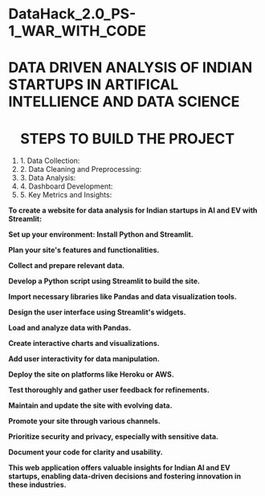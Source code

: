 # DataHack_2.0_PS-1_WAR_WITH_CODE
<H1>DATA DRIVEN ANALYSIS OF INDIAN STARTUPS IN ARTIFICAL INTELLIENCE AND DATA SCIENCE</H1>
<ol>
<h1>STEPS TO BUILD THE PROJECT</h1>
<li>1. Data Collection:</li>
<li>2. Data Cleaning and Preprocessing:</li>
<li>3. Data Analysis:</li>
<li>4. Dashboard Development:</li>
<li>5. Key Metrics and Insights:</li>
</ol>
<b>
To create a website for data analysis for Indian startups in AI and EV with Streamlit:

Set up your environment: Install Python and Streamlit.

Plan your site's features and functionalities.

Collect and prepare relevant data.

Develop a Python script using Streamlit to build the site.

Import necessary libraries like Pandas and data visualization tools.

Design the user interface using Streamlit's widgets.

Load and analyze data with Pandas.

Create interactive charts and visualizations.

Add user interactivity for data manipulation.

Deploy the site on platforms like Heroku or AWS.

Test thoroughly and gather user feedback for refinements.

Maintain and update the site with evolving data.

Promote your site through various channels.

Prioritize security and privacy, especially with sensitive data.

Document your code for clarity and usability.

This web application offers valuable insights for Indian AI and EV startups, enabling data-driven decisions and fostering innovation in these industries.
<b>
